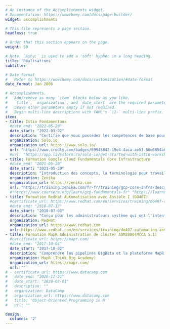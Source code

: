 ```yaml
---
# An instance of the Accomplishments widget.
# Documentation: https://wowchemy.com/docs/page-builder/
widget: accomplishments

# This file represents a page section.
headless: true

# Order that this section appears on the page.
weight: 50

# Note: `&shy;` is used to add a 'soft' hyphen in a long heading.
title: 'Réalisations'
subtitle:

# Date format
#   Refer to https://wowchemy.com/docs/customization/#date-format
date_format: Jan 2006

# Accomplishments.
#   Add/remove as many `item` blocks below as you like.
#   `title`, `organization`, and `date_start` are the required parameters.
#   Leave other parameters empty if not required.
#   Begin multi-line descriptions with YAML's `|2-` multi-line prefix.
item:
- title: Istio Fondamentaux
  #date_end: "2021-05-20"
  date_start: "2022-03-02"
  description: "Certifie que vous possédez les compétences de base pour l'installer, sécuriser les services, ajouter des services au Mesh, sécuriser la communication interservices, contrôler le trafic et en assurer la résilience avec les tests de Chaos Monkey (2h30)"
  organization: Solo.io
  organization_url: https://www.solo.io/
  url: "https://www.credly.com/badges/69945842-15e4-4aca-ae51-56e0854a666c/public_url"
  #url: "https://app.livestorm.co/solo-io/get-started-with-istio-workshop-with-certification-option-us-030222"
- title: Formation Google Cloud Fundamentals Core Infrastructure
  #date_end: "2021-05-20"
  date_start: "2021-05-20"
  description: "Introduction des concepts, la terminologie pour travailler avec Google Cloud Platform (GCP) et compare plusieurs des services de calcul/stockage disponibles : App/Compute/Container Engine (1 jour)"
  organization: Zenika
  organization_url: https://zenika.com
  url: "https://training.zenika.com/fr-fr/training/gcp-core-infra/description"
  #"https://www.coursera.org/learn/gcp-fundamentals-fr" "https://learndigital.withgoogle.com/digitalgarage/course/google-cloud-fundamentals-infrastructure"
- title: Formation RedHat Automatisation avec Ansible I (DO407)
  #certificate_url: https://www.redhat.com/en/services/training/do407-automation-ansible-i
  #date_end: "2018-07-12"
  date_start: "2018-07-08"
  description: "Conçu pour les administrateurs système qui ont l'intention d'utiliser Ansible pour l'automatisation, la configuration et la gestion. Apprenez à installer et à configurer Ansible, à créer et à exécuter des playbooks pour configurer les systèmes, et à gérer les inventaires (4 jours)"
  organization: RedHat
  organization_url: https://www.redhat.com
  url: https://www.redhat.com/en/services/training/do407-automation-ansible-i
- title: Formation MapR Administration de cluster ADM2000(MCCA 5.1)
  #certificate_url: https://mapr.com/
  #date_end: "2017-10-04"
  date_start: "2017-10-02"
  description: "Comprendre les pipelines BigData et la plateforme MapR Converged Data Platform, comment installer, configurer et maintenir un cluster (3 jours)"
  organization: MapR (Think Big Academy)
  organization_url: https://mapr.com/
  url: ""
# - certificate_url: https://www.datacamp.com
#   date_end: "2020-12-21"
#   date_start: "2020-07-01"
#   description: ""
#   organization: DataCamp
#   organization_url: https://www.datacamp.com
#   title: 'Object-Oriented Programming in R'
#   url: ""

design:
  columns: '2' 
---
```

